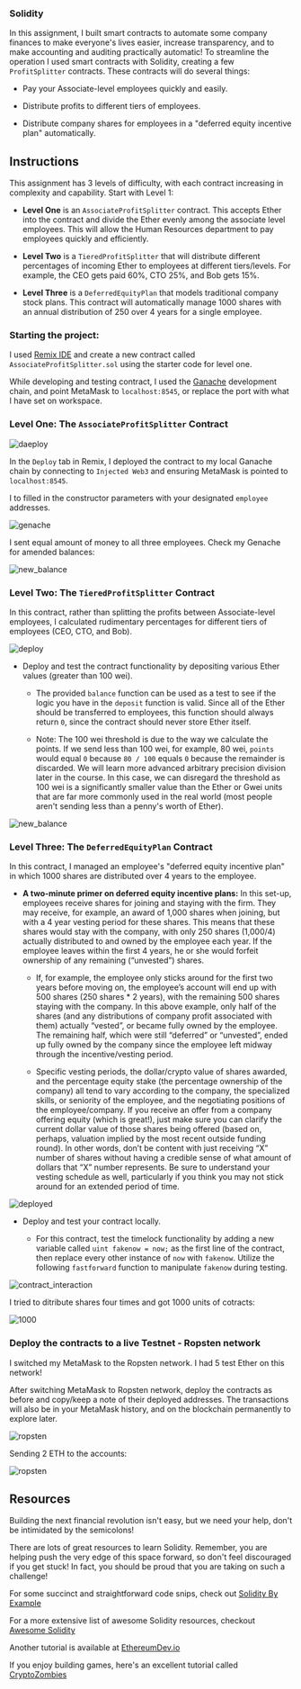 ### Solidity

In this assignment, I built smart contracts to automate some company finances to make everyone's lives easier, increase transparency, and to make accounting and auditing practically automatic! To streamline the operation I used smart contracts with Solidity, creating a few `ProfitSplitter` contracts. These contracts will do several things:

* Pay your Associate-level employees quickly and easily.

* Distribute profits to different tiers of employees.

* Distribute company shares for employees in a "deferred equity incentive plan" automatically.

## Instructions

This assignment has 3 levels of difficulty, with each contract increasing in complexity and capability. Start with Level 1:

* **Level One** is an `AssociateProfitSplitter` contract. This accepts Ether into the contract and divide the Ether evenly among the associate level employees. This will allow the Human Resources department to pay employees quickly and efficiently.

* **Level Two** is a `TieredProfitSplitter` that will distribute different percentages of incoming Ether to employees at different tiers/levels. For example, the CEO gets paid 60%, CTO 25%, and Bob gets 15%.

* **Level Three** is a `DeferredEquityPlan` that models traditional company stock plans. This contract will automatically manage 1000 shares with an annual distribution of 250 over 4 years for a single employee.

### Starting the project:

I used [Remix IDE](https://remix.ethereum.org) and create a new contract called `AssociateProfitSplitter.sol` using the starter code for level one.

While developing and testing contract, I used the [Ganache](https://www.trufflesuite.com/ganache) development chain, and point MetaMask to `localhost:8545`, or replace the port with what I have set on workspace.

### Level One: The `AssociateProfitSplitter` Contract

![daeploy](AssociateProfitSplitter.sol/deploy.png)

In the `Deploy` tab in Remix, I deployed the contract to my local Ganache chain by connecting to `Injected Web3` and ensuring MetaMask is pointed to `localhost:8545`.

I to filled in the constructor parameters with your designated `employee` addresses. 

![genache](AssociateProfitSplitter.sol/genache.png)

I sent equal amount of money to all three employees. Check my Genache for amended balances: 

![new_balance](AssociateProfitSplitter.sol/new_balance.png)



### Level Two: The `TieredProfitSplitter` Contract

In this contract, rather than splitting the profits between Associate-level employees, I calculated rudimentary percentages for different tiers of employees (CEO, CTO, and Bob).

![deploy](TieredProfitSplitter.sol/deploy.png)

* Deploy and test the contract functionality by depositing various Ether values (greater than 100 wei).

  * The provided `balance` function can be used as a test to see if the logic you have in the `deposit` function is valid. Since all of the Ether should be transferred to employees, this function should always return `0`, since the contract should never store Ether itself.

  * Note: The 100 wei threshold is due to the way we calculate the points. If we send less than 100 wei, for example, 80 wei, `points` would equal `0` because `80 / 100` equals `0` because the remainder is discarded. We will learn more advanced arbitrary precision division later in the course. In this case, we can disregard the threshold as 100 wei is a significantly smaller value than the Ether or Gwei units that are far more commonly used in the real world (most people aren't sending less than a penny's worth of Ether).

![new_balance](TieredProfitSplitter.sol/new_balance.png)

### Level Three: The `DeferredEquityPlan` Contract

In this contract, I managed an employee's "deferred equity incentive plan" in which 1000 shares are distributed over 4 years to the employee. 

* **A two-minute primer on deferred equity incentive plans:** In this set-up, employees receive shares for joining and staying with the firm. They may receive, for example, an award of 1,000 shares when joining, but with a 4 year vesting period for these shares. This means that these shares would stay with the company, with only 250 shares (1,000/4) actually distributed to and owned by the employee each year. If the employee leaves within the first 4 years, he or she would forfeit ownership of any remaining (“unvested”) shares.

  * If, for example, the employee only sticks around for the first two years before moving on, the employee’s account will end up with 500 shares (250 shares * 2 years), with the remaining 500 shares staying with the company. In this above example, only half of the shares (and any distributions of company profit associated with them) actually “vested”, or became fully owned by the employee. The remaining half, which were still “deferred” or “unvested”, ended up fully owned by the company since the employee left midway through the incentive/vesting period.

  * Specific vesting periods, the dollar/crypto value of shares awarded, and the percentage equity stake (the percentage ownership of the company) all tend to vary according to the company, the specialized skills, or seniority of the employee, and the negotiating positions of the employee/company. If you receive an offer from a company offering equity (which is great!), just make sure you can clarify the current dollar value of those shares being offered (based on, perhaps, valuation implied by the most recent outside funding round). In other words, don’t be content with just receiving “X” number of shares without having a credible sense of what amount of dollars that “X” number represents. Be sure to understand your vesting schedule as well, particularly if you think you may not stick around for an extended period of time.

![deployed](DeferredEquityPlan.sol/deployed.png)

* Deploy and test your contract locally.

  * For this contract, test the timelock functionality by adding a new variable called `uint fakenow = now;` as the first line of the contract, then replace every other instance of `now` with `fakenow`. Utilize the following `fastforward` function to manipulate `fakenow` during testing.

![contract_interaction](DeferredEquityPlan.sol/contract_interaction.png)

I tried to ditribute shares four times and got 1000 units of cotracts: 

![1000](DeferredEquityPlan.sol/1000.png)

### Deploy the contracts to a live Testnet - Ropsten network

I switched my MetaMask to the Ropsten network. I had 5 test Ether on this network!

After switching MetaMask to Ropsten network, deploy the contracts as before and copy/keep a note of their deployed addresses. The transactions will also be in your MetaMask history, and on the blockchain permanently to explore later.

![ropsten](Ropsten/ropsten.png)

Sending 2 ETH to the accounts: 

![ropsten](Ropsten/2.png)


## Resources

Building the next financial revolution isn't easy, but we need your help, don't be intimidated by the semicolons!

There are lots of great resources to learn Solidity. Remember, you are helping push the very edge of this space forward,
so don't feel discouraged if you get stuck! In fact, you should be proud that you are taking on such a challenge!

For some succinct and straightforward code snips, check out [Solidity By Example](https://github.com/raineorshine/solidity-by-example)

For a more extensive list of awesome Solidity resources, checkout [Awesome Solidity](https://github.com/bkrem/awesome-solidity)

Another tutorial is available at [EthereumDev.io](https://ethereumdev.io/)

If you enjoy building games, here's an excellent tutorial called [CryptoZombies](https://cryptozombies.io/)

